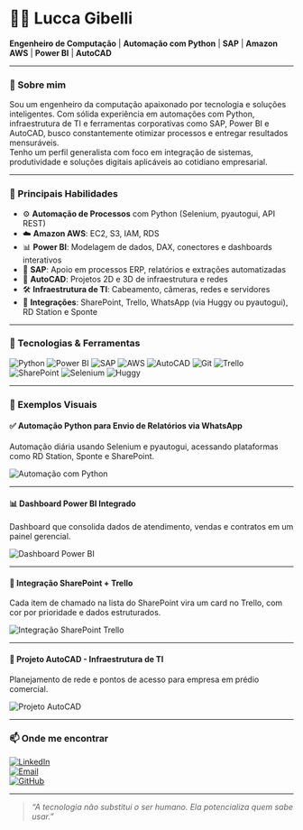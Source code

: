 # 👨‍💻 Lucca Gibelli

**Engenheiro de Computação** | **Automação com Python** | **SAP** | **Amazon AWS** | **Power BI** | **AutoCAD**

---

### 🚀 Sobre mim

Sou um engenheiro da computação apaixonado por tecnologia e soluções inteligentes. Com sólida experiência em automações com Python, infraestrutura de TI e ferramentas corporativas como SAP, Power BI e AutoCAD, busco constantemente otimizar processos e entregar resultados mensuráveis.  
Tenho um perfil generalista com foco em integração de sistemas, produtividade e soluções digitais aplicáveis ao cotidiano empresarial.

---

### 🧠 Principais Habilidades

- ⚙️ **Automação de Processos** com Python (Selenium, pyautogui, API REST)
- ☁️ **Amazon AWS**: EC2, S3, IAM, RDS
- 📊 **Power BI**: Modelagem de dados, DAX, conectores e dashboards interativos
- 🧾 **SAP**: Apoio em processos ERP, relatórios e extrações automatizadas
- 📐 **AutoCAD**: Projetos 2D e 3D de infraestrutura e redes
- 🛠️ **Infraestrutura de TI**: Cabeamento, câmeras, redes e servidores
- 🧩 **Integrações**: SharePoint, Trello, WhatsApp (via Huggy ou pyautogui), RD Station e Sponte

---

### 🔧 Tecnologias & Ferramentas

![Python](https://img.shields.io/badge/-Python-3776AB?style=flat&logo=python&logoColor=white)
![Power BI](https://img.shields.io/badge/-Power%20BI-F2C811?style=flat&logo=powerbi&logoColor=black)
![SAP](https://img.shields.io/badge/-SAP-0FAAFF?style=flat&logo=sap&logoColor=white)
![AWS](https://img.shields.io/badge/-AWS-232F3E?style=flat&logo=amazonaws&logoColor=white)
![AutoCAD](https://img.shields.io/badge/-AutoCAD-E60000?style=flat&logo=autodesk&logoColor=white)
![Git](https://img.shields.io/badge/-Git-F05032?style=flat&logo=git&logoColor=white)
![Trello](https://img.shields.io/badge/-Trello-0052CC?style=flat&logo=trello&logoColor=white)
![SharePoint](https://img.shields.io/badge/-SharePoint-0078D4?style=flat&logo=microsoftsharepoint&logoColor=white)
![Selenium](https://img.shields.io/badge/-Selenium-43B02A?style=flat&logo=selenium&logoColor=white)
![Huggy](https://img.shields.io/badge/-Huggy-00C9A7?style=flat)

---

### 📸 Exemplos Visuais

#### ✅ Automação Python para Envio de Relatórios via WhatsApp
Automação diária usando Selenium e pyautogui, acessando plataformas como RD Station, Sponte e SharePoint.

![Automação com Python](https://i.imgur.com/SEU_LINK1.png)

---

#### 📊 Dashboard Power BI Integrado
Dashboard que consolida dados de atendimento, vendas e contratos em um painel gerencial.

![Dashboard Power BI](https://i.imgur.com/SEU_LINK2.png)

---

#### 🔗 Integração SharePoint + Trello
Cada item de chamado na lista do SharePoint vira um card no Trello, com cor por prioridade e dados estruturados.

![Integração SharePoint Trello](https://i.imgur.com/SEU_LINK3.png)

---

#### 🧱 Projeto AutoCAD - Infraestrutura de TI
Planejamento de rede e pontos de acesso para empresa em prédio comercial.

![Projeto AutoCAD](https://i.imgur.com/SEU_LINK4.png)

---

### 📫 Onde me encontrar

[![LinkedIn](https://img.shields.io/badge/-LinkedIn-blue?style=flat&logo=linkedin&logoColor=white)](https://www.linkedin.com/in/luccagibelli)  
[![Email](https://img.shields.io/badge/-Email-D14836?style=flat&logo=gmail&logoColor=white)](mailto:luccagibelli111@gmail.com)  
[![GitHub](https://img.shields.io/badge/-GitHub-181717?style=flat&logo=github&logoColor=white)](https://github.com/LuccaGibelli)

---

> *“A tecnologia não substitui o ser humano. Ela potencializa quem sabe usar.”*

